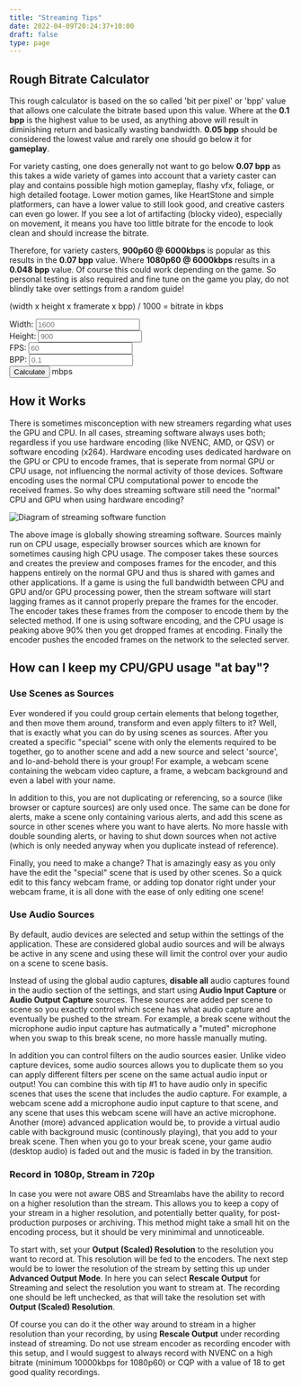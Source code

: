 ```yaml
---
title: "Streaming Tips"
date: 2022-04-09T20:24:37+10:00
draft: false
type: page
---
```

<script>
    function calculate() {
        let width = document.getElementById("width");
        let height = document.getElementById("height");
        let fps = document.getElementById("fps");
        let bpp = document.getElementById("bpp");
        let span = document.getElementById("result");
        document.getElementById("result").innerHTML = (width * height * fps * bpp) / 1000;

        span.innerText = text;
    }
</script>

## Rough Bitrate Calculator
This rough calculator is based on the so called 'bit per pixel' or 'bpp' value that allows one calculate the bitrate based upon this value. Where at the **0.1 bpp** is the highest value to be used, as anything above will result in diminishing return and basically wasting bandwidth. **0.05 bpp** should be considered the lowest value and rarely one should go below it for **gameplay**.

For variety casting, one does generally not want to go below **0.07 bpp** as this takes a wide variety of games into account that a variety caster can play and contains possible high motion gameplay, flashy vfx, foliage, or high detailed footage. Lower motion games, like HeartStone and simple platformers, can have a lower value to still look good, and creative casters can even go lower. If you see a lot of artifacting (blocky video), especially on movement, it means you have too little bitrate for the encode to look clean and should increase the bitrate.

Therefore, for variety casters, **900p60 @ 6000kbps** is popular as this results in the **0.07 bpp** value. Where **1080p60 @ 6000kbps** results in a **0.048 bpp** value. Of course this could work depending on the game. So personal testing is also required and fine tune on the game you play, do not blindly take over settings from a random guide!

(width x height x framerate x bpp) / 1000 = bitrate in kbps

<form id="bitrateCalculator">
    <label for="width">Width: </label><input type="number" id="width" name="width" placeholder="1600" minlength="3" maxlength="4" required><br>
    <label for="height">Height: </label><input type="number" id="height" name="height" placeholder="900" minlength="3" maxlength="4" required><br>
    <label for="fps">FPS: </label><input type="fps" id="fps" name="fps" placeholder="60" minlength="2" maxlength="2" required><br>
    <label for="bpp">BPP: </label><input type="number" id="bpp" name="bpp" placeholder="0.1"  step="0.01" required><br>
    <button onClick="calculate();" type="button">Calculate</button><span id="result" placeholder="Calculated Bitrate"></span> mbps
</form>

## How it Works
There is sometimes misconception with new streamers regarding what uses the GPU and CPU. In all cases, streaming software always uses both; regardless if you use hardware encoding (like NVENC, AMD, or QSV) or software encoding (x264). Hardware encoding uses dedicated hardware on the GPU or CPU to encode frames, that is seperate from normal GPU or CPU usage, not influencing the normal activity of those devices. Software encoding uses the normal CPU computational power to encode the received frames. So why does streaming software still need the "normal" CPU and GPU when using hardware encoding?

![Diagram of streaming software function](/img/streamingSoftware.png)

The above image is globally showing streaming software. Sources mainly run on CPU usage, especially browser sources which are known for sometimes causing high CPU usage. The composer takes these sources and creates the preview and composes frames for the encoder, and this happens entirely on the normal GPU and thus is shared with games and other applications. If a game is using the full bandwidth between CPU and GPU and/or GPU processing power, then the stream software will start lagging frames as it cannot properly prepare the frames for the encoder. The encoder takes these frames from the composer to encode them by the selected method. If one is using software encoding, and the CPU usage is peaking above 90% then you get dropped frames at encoding. Finally the encoder pushes the encoded frames on the network to the selected server.

## How can I keep my CPU/GPU usage "at bay"?
### Use Scenes as Sources
Ever wondered if you could group certain elements that belong together, and then move them around, transform and even apply filters to it? Well, that is exactly what you can do by using scenes as sources. After you created a specific "special" scene with only the elements required to be together, go to another scene and add a new source and select 'source', and lo-and-behold there is your group! For example, a webcam scene containing the webcam video capture, a frame, a webcam background and even a label with your name.

In addition to this, you are not duplicating or referencing, so a source (like browser or capture sources) are only used once. The same can be done for alerts, make a scene only containing various alerts, and add this scene as source in other scenes where you want to have alerts. No more hassle with double sounding alerts, or having to shut down sources when not active (which is only needed anyway when you duplicate instead of reference).

Finally, you need to make a change? That is amazingly easy as you only have the edit the "special" scene that is used by other scenes. So a quick edit to this fancy webcam frame, or adding top donator right under your webcam frame, it is all done with the ease of only editing one scene!

### Use Audio Sources
By default, audio devices are selected and setup within the settings of the application. These are considered global audio sources and will be always be active in any scene and using these will limit the control over your audio on a scene to scene basis.

Instead of using the global audio captures, **disable all** audio captures found in the audio section of the settings, and start using **Audio Input Capture** or **Audio Output Capture** sources. These sources are added per scene to scene so you exactly control which scene has what audio capture and eventually be pushed to the stream. For example, a break scene without the microphone audio input capture has autmatically a "muted" microphone when you swap to this break scene, no more hassle manually muting.

In addition you can control filters on the audio sources easier. Unlike video capture devices, some audio sources allows you to duplicate them so you can apply different filters per scene on the same actual audio input or output! You can combine this with tip #1 to have audio only in specific scenes that uses the scene that includes the audio capture. For example, a webcam scene add a microphone audio input capture to that scene, and any scene that uses this webcam scene will have an active microphone. Another (more) advanced application would be, to provide a virtual audio cable with background music (continously playing), that you add to your break scene. Then when you go to your break scene, your game audio (desktop audio) is faded out and the music is faded in by the transition.

### Record in 1080p, Stream in 720p
In case you were not aware OBS and Streamlabs have the ability to record on a higher resolution than the stream. This allows you to keep a copy of your stream in a higher resolution, and potentially better quality, for post-production purposes or archiving. This method might take a small hit on the encoding process, but it should be very minimimal and unnoticeable.

To start with, set your **Output (Scaled) Resolution** to the resolution you want to record at. This resolution will be fed to the encoders. The next step would be to lower the resolution of the stream by setting this up under **Advanced Output Mode**. In here you can select **Rescale Output** for Streaming and select the resolution you want to stream at. The recording one should be left unchecked, as that will take the resolution set with **Output (Scaled) Resolution**.

Of course you can do it the other way around to stream in a higher resolution than your recording, by using **Rescale Output** under recording instead of streaming. Do not use stream encoder as recording encoder with this setup, and I would suggest to always record with NVENC on a high bitrate (minimum 10000kbps for 1080p60) or CQP with a value of 18 to get good quality recordings.
